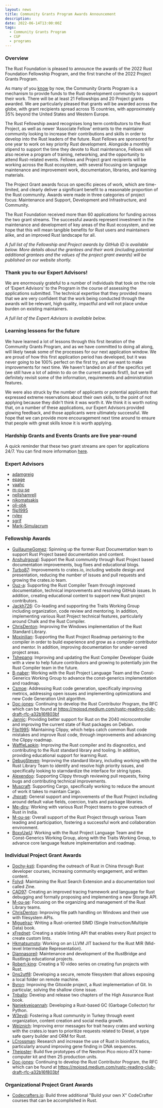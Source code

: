 ```yaml
---
layout: news
title: Community Grants Program Awards Announcement
description:
date: 2022-06-14T13:00:00Z
tags:
  - Community Grants Program
  - CGP
  - programs
---
```


### Overview

The Rust Foundation is pleased to announce the awards of the 2022 Rust Foundation Fellowship Program, and the first tranche of the 2022 Project Grants Program.

As many of you [know](https://foundation.rust-lang.org/news/2021-12-09-news-rust-foundation-to-launch-community-grants-program/) by now, the Community Grants Program is a mechanism to provide funds to the Rust development community to support their work. There will be at least 21 Fellowships and 20 Project grants awarded. We are particularly pleased that grants will be awarded across the globe, with grant recipients spread across 15 countries, with approximately 35% beyond the United States and Western Europe.

The Rust Fellowship award recognises long term contributors to the Rust Project, as well as newer ‘Associate Fellow’ entrants to the maintainer community looking to increase their contributions and skills in order to develop into the Rust leaders of the future. Rust Fellows are sponsored for one year to work on key priority Rust development. Alongside a monthly stipend to support the time they devote to Rust maintenance, Fellows will also receive a program of training, networking, and the opportunity to attend Rust-related events. Fellows and Project grant recipients will be working across the Rust ecosystem, with several focusing on language maintenance and improvement work, documentation, libraries, and learning materials.

The Project Grant awards focus on specific pieces of work, which are time-limited, and clearly deliver a significant benefit to a reasonable proportion of the Rust community. Awards were made in three categories of project focus: Maintenance and Support, Development and Infrastructure, and Community.

The Rust Foundation received more than 60 applications for funding across the two grant streams. The successful awards represent investment in the maintenance and development of key areas of the Rust ecosystem, and we hope that this will mean tangible benefits for Rust users and maintainers alike, and an improved Rust landscape for all.

*A full list of the Fellowship and Project awards by GitHub ID is available below. More details about the grantees and their work (including potential additional grantees and the values of the project grant awards) will be published on our website shortly.*

### Thank you to our Expert Advisors\!

We are enormously grateful to a number of individuals that took on the role of ‘Expert Advisors’ to the Program in the course of assessing the applications submitted. The technical expertise that they provided means that we are very confident that the work being conducted through the awards will be relevant, high quality, impactful and will not place undue burden on existing maintainers.

*A full list of the Expert Advisors is available below.*

### Learning lessons for the future

We have learned a lot of lessons through this first iteration of the Community Grants Program, and as we have committed to doing all along, will likely tweak some of the processes for our next application window. We are proud of how this first application period has developed, but it was never going to be 100% perfect on the first try, and we want to make improvements for next time. We haven't landed on all of the specifics yet (we still have a lot of admin to do on the current awards first\!), but we will definitely revisit some of the information, requirements and administration features.

We were also struck by the number of applicants or potential applicants that expressed extreme reservations about their own skills, to the point of not applying because they didn't think it was worth it. We think it is worth noting that, on a number of these applications, our Expert Advisors provided glowing feedback, and those applicants were ultimately successful. We hope that we can provide more encouragement next time around to ensure that people with great skills know it is worth applying.

### Hardship Grants and Events Grants are live year-round

A quick reminder that these two grant streams are open for applications 24/7. You can find more information [here](https://foundation.rust-lang.org/grants/).

### Expert Advisors

* [adamgreig](https://github.com/adamgreig/)
* [epage](https://github.com/epage)
* [yaahc](https://github.com/yaahc/)
* [m-ou-se](https://github.com/m-ou-se/)
* [nellshamrell](https://github.com/nellshamrell)
* [nikomatsakis](https://github.com/nikomatsakis)
* [oli-obk](https://github.com/oli-obk)
* [flip1995](https://github.com/flip1995)
* [rylev](https://github.com/rylev)
* [sgrif](https://github.com/sgrif)
* [Mark-Simulacrum](https://github.com/Mark-Simulacrum)

### Fellowship Awards

* [GuillaumeGomez](https://github.com/GuillaumeGomez)\: Spinning up the former Rust Documentation team to support Rust Project based documentation and content.
* [Anshulrgoyal](https://github.com/anshulrgoyal/)\: Support the Rust community through Rust Project based documentation improvements, bug fixes and educational blogs.
* [Turbo87](https://github.com/Turbo87/)\: Improvements to crates.io, including website design and presentation, reducing the number of issues and pull requests and growing the crates.io team.
* [Ouz-a](https://github.com/ouz-a)\: Supporting the Rust Compiler Team through improved documentation, technical improvements and resolving GitHub issues. In addition, creating educational content to support new Rust project contributors.
* [Jackh726](https://github.com/jackh726)\: Co-leading and supporting the Traits Working Group including organization, code review and mentoring. In addition, implementing various Rust Project technical features, particularly around Chalk and the Rust Compiler.
* [ChrisDenton](https://github.com/ChrisDenton)\: Improving the Windows implementation of the Rust Standard Library.
* [Moxinilian](https://github.com/Moxinilian)\: Supporting the Rust Project Roadmap pertaining to the compiler in order to build experience and grow as a compiler contributor and mentor. In addition, improving documentation for under-served project areas.
* [Tshepang](https://github.com/tshepang)\: Improving and updating the Rust Compiler Developer Guide with a view to help future contributors and growing to potentially join the Rust Compiler team in the future.
* [B-naber](https://github.com/b-naber)\: Working with the Rust Project Language Team and the Const-Generics Working Group to advance the const-generics implementation and roadmap.
* [Csmoe](https://github.com/csmoe)\: Addressing Rust code generation, specifically improving metrics, addressing open issues and implementing optimizations and new Code Generation Unit algorithm.
* [Doc-jones](https://github.com/doc-jones)\: Continuing to develop the Rust Contributor Program, the RFC which can be found at https://mojosd.medium.com/rustc-reading-club-draft-rfc-a32b16f803bf
* [Jannic](https://github.com/jannic/)\: Providing better support for Rust on the 2040 microcontroller and improving the current state of Rust packages on Debian.
* [Flip1995](https://github.com/flip1995)\: Maintaining Clippy, which helps catch common Rust code mistakes and improve Rust code, through improvements and advancing the Clippy roadmap.
* [WaffleLapkin](https://github.com/WaffleLapkin)\: Improving the Rust compiler and its diagnostics, and contributing to the Rust standard library and tooling. In addition, providing educational support for learning Rust.
* [DebugSteven](https://github.com/DebugSteven)\: Improving the standard library, including working with the Rust Library Team to identify and resolve high priority issues, and specifically looking to starndardize the interface for string types.
* [Alexendoo](https://github.com/Alexendoo)\: Supporting Clippy through reviewing pull requests, fixing bugs and contributing technical improvements.
* [Muscraft](https://github.com/Muscraft)\: Supporting Cargo, specifically working to reduce the amount of work it takes to maintain Cargo.
* [Jhpratt](https://github.com/jhpratt)\: General support and improvements of the Rust Project including around default value fields, coercion, traits and package libraries.
* [Me-diru](https://github.com/me-diru)\: Working with various Rust Project teams to grow outreach of Rust in India.
* [M-ou-se](https://github.com/m-ou-se/)\: Overall support of the Rust Project through various Team leading and participation, fostering a successful work and collaboration environment.
* [BoxyUwU](https://github.com/BoxyUwU)\: Working with the Rust Project Language Team and the Const-Generics Working Group, along with the Traits Working Group, to advance core language feature implementation and roadmap.

### Individual Project Grant Awards

* [Dochy-ksti](https://github.com/dochy-ksti/)\: Expanding the outreach of Rust in China through Rust developer courses, increasing community engagement, and written content.
* [Folyd](https://github.com/folyd)\: Maintaining the Rust Search Extension and a documentation tool called Zine.
* [CAD97](https://github.com/CAD97/)\: Creating an improved tracing framework and language for Rust debugging and formally proposing and implementing a new Storage API.
* [M-ou-se](https://github.com/m-ou-se/)\: Focusing on the organizing and management of the Rust Library teams.
* [ChrisDenton](https://github.com/ChrisDenton)\: Improving file path handling on Windows and their use with filesystem APIs.
* [Miguelraz](https://github.com/miguelraz)\: Writing a Rust-oriented SIMD (Single Instruction/Multiple Data) book.
* [xFrednet](https://github.com/xFrednet)\: Creating a stable linting API that enables every Rust project to create custom lints.
* [Hkmatsumoto](https://github.com/hkmatsumoto)\: Working on an LLVM JIT backend for the Rust MIR (Mid-level Intermediate Representation).
* [Diannasoreil](https://github.com/diannasoreil)\: Maintenance and development of the RustBridge and Rustlings educational projects.
* [Robert-king](https://gist.github.com/robert-king)\: Creating a 10 video series on creating fun projects with Rust.
* [Dns2utf8](https://github.com/dns2utf8/)\: Developing a secure, remote filesystem that allows exposing a local folder on remote machine.
* [Byron](https://github.com/Byron)\: Improving the Gitoxide project, a Rust implementation of Git. In particular, solving the shallow clone issue.
* [Tnballo](https://github.com/tnballo)\: Develop and release two chapters of the High Assurance Rust book.
* [Nanjekyejoannah](https://github.com/nanjekyejoannah)\: Developing a Rust-based GC (Garbage Collector) for Python.
* [W3eydi](https://github.com/w3eydi)\: Fostering a Rust community in Turkey through event organization, content creation and social media growth.
* [Weiznich](https://github.com/weiznich)\: Improving error messages for trait heavy crates and working with the crates.io team to prioritize requests related to Diesel, a type safe query builder and ORM for Rust.
* [LCrossman](https://github.com/LCrossman)\: Research and increase the use of Rust in bioinformatics, particularly around improving gene finding in DNA sequences.
* [Thejpster](https://github.com/thejpster)\: Build five prototypes of the Neotron Pico micro-ATX home-computer kit and then 25 production units.
* [Doc-jones](https://github.com/doc-jones)\: Continuing to develop the Rust Contributor Program, the RFC which can be found at https://mojosd.medium.com/rustc-reading-club-draft-rfc-a32b16f803bf

### Organizational Project Grant Awards

* [Codecrafters.io](https://codecrafters.io)\: Build three additional "Build your own X" CodeCrafter courses that can be accomplished in Rust.
